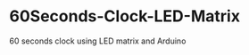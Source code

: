 60Seconds-Clock-LED-Matrix
==========================

60 seconds clock using LED matrix and Arduino
